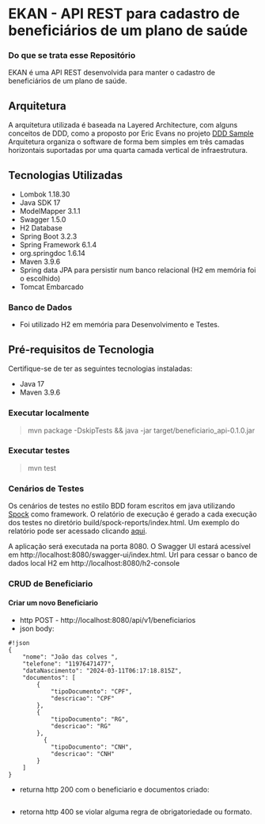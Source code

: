 # EKAN - API REST para cadastro de beneficiários de um plano de saúde

### Do que se trata esse Repositório ###
EKAN é uma API REST desenvolvida para manter o cadastro de beneficiários de um plano de saúde.

## Arquitetura ##

A arquitetura utilizada é baseada na Layered Architecture, com alguns conceitos de
DDD, como a proposto por Eric Evans no projeto [DDD Sample](http://dddsample.sourceforge.net/architecture.html)
Arquitetura organiza o software de forma bem simples em três camadas horizontais 
suportadas por uma quarta camada vertical de infraestrutura. 

## Tecnologias Utilizadas

- Lombok 1.18.30
- Java SDK 17
- ModelMapper 3.1.1
- Swagger 1.5.0
- H2 Database
- Spring Boot 3.2.3
- Spring Framework 6.1.4
- org.springdoc 1.6.14
- Maven 3.9.6
- Spring data JPA para persistir num banco relacional (H2 em memória foi o escolhido)
- Tomcat Embarcado

### Banco de Dados ###
- Foi utilizado H2 em memória para Desenvolvimento e Testes. 

## Pré-requisitos de Tecnologia

Certifique-se de ter as seguintes tecnologias instaladas:

- Java 17
- Maven 3.9.6

### Executar localmente ###
> mvn package -DskipTests && java -jar target/beneficiario_api-0.1.0.jar

### Executar testes ###
> mvn test

### Cenários de Testes ###
Os cenários de testes no estilo BDD foram escritos em java utilizando 
[Spock](https://code.google.com/p/spock/) como framework.
O relatório de execução é gerado a cada execução dos testes no diretório build/spock-reports/index.html.
Um exemplo do relatório pode ser acessado clicando [aqui](http://rodrigormu.github.io/rest-api-endereco/).

A aplicação será executada na porta 8080.
O Swagger UI estará acessível em http://localhost:8080/swagger-ui/index.html.
Url para cessar o banco de dados local H2 em http://localhost:8080/h2-console

### CRUD de Beneficiario ###

#### Criar um novo Beneficiario ####

* http POST - http://localhost:8080/api/v1/beneficiarios
* json body:
```
#!json
{
    "nome": "João das colves ",
    "telefone": "11976471477",
    "dataNascimento": "2024-03-11T06:17:18.815Z",
    "documentos": [
        {
            "tipoDocumento": "CPF",
            "descricao": "CPF"
        },
        {
            "tipoDocumento": "RG",
            "descricao": "RG"
        },
          {
            "tipoDocumento": "CNH",
            "descricao": "CNH"
        }
    ]
}
```
* returna http 200 com o beneficiario e documentos criado:
```
```
* retorna http 400 se violar alguma regra de obrigatoriedade ou formato.
```

 
